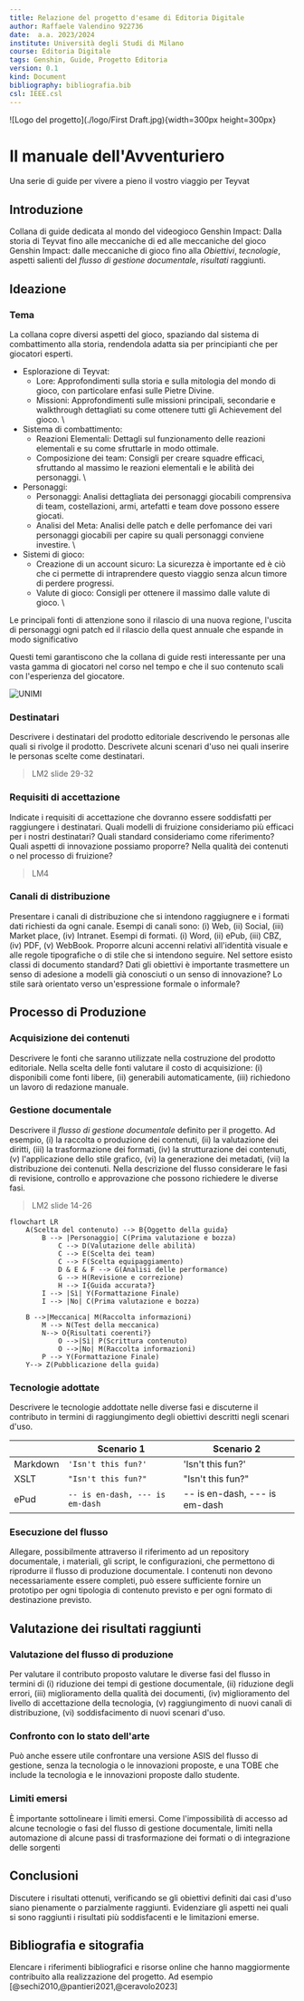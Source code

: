 ```yaml
---
title: Relazione del progetto d'esame di Editoria Digitale
author: Raffaele Valendino 922736
date:  a.a. 2023/2024
institute: Università degli Studi di Milano
course: Editoria Digitale
tags: Genshin, Guide, Progetto Editoria
version: 0.1
kind: Document
bibliography: bibliografia.bib
csl: IEEE.csl
---
```


![Logo del progetto](./logo/First Draft.jpg){width=300px height=300px}

# Il manuale dell'Avventuriero
Una serie di guide per vivere a pieno il vostro viaggio per Teyvat

## Introduzione

Collana di guide dedicata al mondo del videogioco Genshin Impact: Dalla storia di Teyvat fino alle meccaniche di  ed alle meccaniche del gioco Genshin Impact: dalle meccaniche di gioco fino alla 
*Obiettivi*, *tecnologie*, aspetti salienti del *flusso di gestione documentale*, *risultati* raggiunti.  

## Ideazione 

### Tema
La collana copre diversi aspetti del gioco, spaziando dal sistema di combattimento alla storia, rendendola adatta sia per principianti che per giocatori esperti.

- Esplorazione di Teyvat:
    - Lore: Approfondimenti sulla storia e sulla mitologia del mondo di gioco, con particolare enfasi sulle Pietre Divine.
    - Missioni: Approfondimenti sulle missioni principali, secondarie e walkthrough dettagliati su come ottenere tutti gli Achievement del gioco.
    \
- Sistema di combattimento:
    - Reazioni Elementali: Dettagli sul funzionamento delle reazioni elementali e su come sfruttarle in modo ottimale.
    - Composizione dei team: Consigli per creare squadre efficaci, sfruttando al massimo le reazioni elementali e le abilità dei personaggi.
    \
- Personaggi:
    - Personaggi: Analisi dettagliata dei personaggi giocabili comprensiva di team, costellazioni, armi, artefatti e team dove possono essere giocati.
    - Analisi del Meta: Analisi delle patch e delle perfomance dei vari personaggi giocabili per capire su quali personaggi conviene investire.
    \
- Sistemi di gioco:
    - Creazione di un account sicuro: La sicurezza è importante ed è ciò che ci permette di intraprendere questo viaggio senza alcun timore di perdere progressi.
    - Valute di gioco: Consigli per ottenere il massimo dalle valute di gioco.
    \

Le principali fonti di attenzione sono il rilascio di una nuova regione, l'uscita di personaggi ogni patch ed il rilascio della quest annuale che espande in modo significativo 

Questi temi garantiscono che la collana di guide resti interessante per una vasta gamma di giocatori nel corso nel tempo e che il suo contenuto scali con l'esperienza del giocatore.


![UNIMI](https://www.erasmusmilan.com/wp-content/uploads/2016/02/Statale-e1478865636847.jpg)

### Destinatari
Descrivere i destinatari del prodotto editoriale descrivendo le personas alle quali si rivolge il prodotto. Descrivete alcuni scenari d'uso nei quali inserire le personas scelte come destinatari.

> LM2 slide 29-32

### Requisiti di accettazione
Indicate i requisiti di accettazione che dovranno essere soddisfatti per raggiungere i destinatari. Quali modelli di fruizione consideriamo più efficaci per i nostri destinatari? Quali standard consideriamo come riferimento? Quali aspetti di innovazione possiamo proporre? Nella qualità dei contenuti o nel processo di fruizione?

> LM4

### Canali di distribuzione
Presentare i canali di distribuzione che si intendono raggiugnere e i formati dati richiesti da ogni canale. Esempi di canali sono: (i) Web, (ii) Social, (iii) Market place, (iv) Intranet. Esempi di formati. (i) Word, (ii) ePub, (iii) CBZ, (iv) PDF, (v) WebBook. 
Proporre alcuni accenni relativi all'identità visuale e alle regole tipografiche o di stile che si intendono seguire. Nel settore esisto classi di documento standard? Dati gli obiettivi è importante trasmettere un senso di adesione a modelli già conosciuti o un senso di innovazione? Lo stile sarà orientato verso un'espressione formale o informale?

## Processo di Produzione

### Acquisizione dei contenuti
Descrivere le fonti che saranno utilizzate nella costruzione del prodotto editoriale. Nella scelta delle fonti valutare il costo di acquisizione: (i) disponibili come fonti libere, (ii) generabili automaticamente, (iii) richiedono un lavoro di redazione manuale.



### Gestione documentale

Descrivere il *flusso di gestione documentale* definito per il progetto. Ad esempio, (i) la raccolta o produzione dei contenuti, (ii) la valutazione dei diritti, (iii) la trasformazione dei formati, (iv) la strutturazione dei contenuti, (v) l'applicazione dello stile grafico, (vi) la generazione dei metadati, (vii) la distribuzione dei contenuti. Nella descrizione del flusso considerare le  fasi di revisione, controllo e approvazione che possono richiedere le diverse fasi.

> LM2 slide 14-26

```mermaid
flowchart LR
    A(Scelta del contenuto) --> B{Oggetto della guida}
        B --> |Personaggio| C(Prima valutazione e bozza)
            C --> D(Valutazione delle abilità)
            C --> E(Scelta dei team)
            C --> F(Scelta equipaggiamento)
            D & E & F --> G(Analisi delle performance)
            G --> H(Revisione e correzione)
            H --> I{Guida accurata?}
        I --> |Sì| Y(Formattazione Finale)
        I --> |No| C(Prima valutazione e bozza)

    B -->|Meccanica| M(Raccolta informazioni)
        M --> N(Test della meccanica)
        N--> O{Risultati coerenti?}
            O -->|Sì| P(Scrittura contenuto)
            O -->|No| M(Raccolta informazioni)
        P --> Y(Formattazione Finale)
    Y--> Z(Pubblicazione della guida)
```

### Tecnologie adottate

Descrivere le tecnologie addottate nelle diverse fasi e discuterne il contributo in termini di raggiungimento degli obiettivi descritti negli scenari d'uso.

|                |Scenario 1                          |Scenario 2                       |
|----------------|-------------------------------|-----------------------------|
|Markdown |`'Isn't this fun?'`            |'Isn't this fun?'            |
|XSLT       |`"Isn't this fun?"`            |"Isn't this fun?"            |
|ePud         |`-- is en-dash, --- is em-dash`|-- is en-dash, --- is em-dash|

### Esecuzione del flusso
Allegare, possibilmente attraverso il riferimento ad un repository documentale, i materiali, gli script, le configurazioni, che permettono di riprodurre il flusso di produzione documentale. I contenuti non devono necessariamente essere completi, può essere sufficiente fornire un prototipo per ogni tipologia di contenuto previsto e per ogni formato di destinazione previsto.  

## Valutazione dei risultati raggiunti


### Valutazione del flusso di produzione

Per valutare il contributo proposto valutare le diverse fasi del flusso in termini di (i) riduzione dei tempi di gestione documentale, (ii) riduzione degli errori, (iii) miglioramento della qualità dei documenti, (iv) miglioramento del livello di accettazione della tecnologia, (v) raggiungimento di nuovi canali di distribuzione, (vi) soddisfacimento di nuovi scenari d'uso.
 
### Confronto con lo stato dell'arte

Può anche essere utile confrontare una versione ASIS del flusso di gestione, senza la tecnologia o le innovazioni proposte, e una TOBE che include la tecnologia e le innovazioni proposte dallo studente.

### Limiti emersi

È importante sottolineare i limiti emersi. Come l'impossibilità di accesso ad alcune tecnologie o fasi del flusso di gestione documentale, limiti nella automazione di alcune passi di trasformazione dei formati o di integrazione delle sorgenti

## Conclusioni

Discutere i risultati ottenuti, verificando se gli obiettivi definiti dai casi d'uso siano pienamente o parzialmente raggiunti. Evidenziare gli aspetti nei quali si sono raggiunti i risultati più soddisfacenti e le limitazioni emerse.

## Bibliografia e sitografia

Elencare i riferimenti bibliografici e risorse online che hanno maggiormente contribuito alla realizzazione del progetto. Ad esempio [@sechi2010,@pantieri2021,@ceravolo2023]
